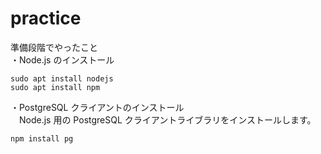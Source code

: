 # practice

準備段階でやったこと<br>
・Node.js のインストール
```
sudo apt install nodejs
sudo apt install npm
```
・PostgreSQL クライアントのインストール<br>
　Node.js 用の PostgreSQL クライアントライブラリをインストールします。
 ```
npm install pg
```



